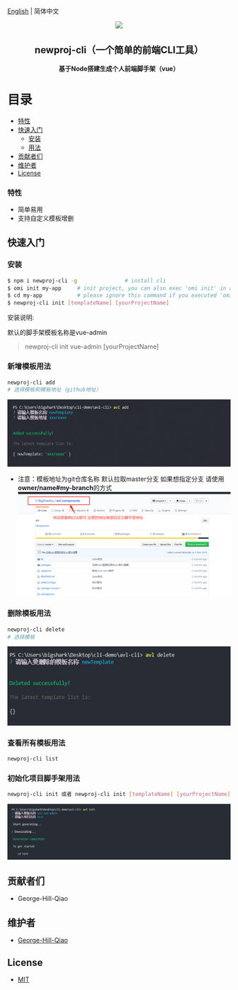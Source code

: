 [English](./README.EN.md) | 简体中文

<p align="center"><img width="100" src="https://vuejs.org/images/logo.png"></p>

<h2 align="center">newproj-cli（一个简单的前端CLI工具）</h2>
<p align="center"><b>基于Node搭建生成个人前端脚手架（vue）</b></p>

# 目录

- [特性](#特性)
- [快速入门](#快速入门)
  - [安装](#安装)
  - [用法](#用法)
- [贡献者们](#贡献者们)
- [维护者](#维护者)
- [License](#license)

### 特性

- 简单易用
- 支持自定义模板增删

## 快速入门

### 安装

```bash
$ npm i newproj-cli -g               # install cli
$ omi init my-app     # init project, you can also exec 'omi init' in an empty folder
$ cd my-app           # please ignore this command if you executed 'omi init' in an empty folder
$ newproj-cli init [templateName] [yourProjectName]
```

安装说明:

默认的脚手架模板名称是vue-admin
> newproj-cli init vue-admin [yourProjectName]

### 新增模板用法

```bash
newproj-cli add
# 选择模板和模板地址（github地址）
```

![newproj-cli-add](./img/readme_add.png)

- 注意：模板地址为git仓库名称 默认拉取master分支
 如果想指定分支 请使用 **owner/name#my-branch**的方式
![newproj-cli-add](./img/readme_gitAddress.png)

### 删除模板用法

```bash
newproj-cli delete
# 选择模板
```

![newproj-cli-add](./img/readme_delete.png)

### 查看所有模板用法

```bash
newproj-cli list
```

### 初始化项目脚手架用法

```bash
newproj-cli init 或者 newproj-cli init [templateName] [yourProjectName]
```

![newproj-cli-add](./img/readme_init.png)


## 贡献者们
- George-Hill-Qiao

## 维护者

- [George-Hill-Qiao](https://github.com/George-Hill-Qiao)

## License

- [MIT](https://opensource.org/licenses/MIT)
